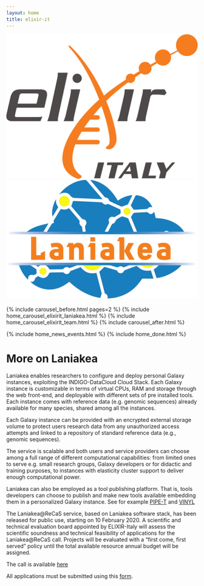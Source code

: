 ```yaml
---
layout: home
title: elixir-it
---
```


<div class="row eu-image-box">
	<a href="https://www.elixir-italy.org/" target="_blank">
		<img src="https://raw.githubusercontent.com/Laniakea-elixir-it/resources/master/logos/elixir_italy_white_background.png"  class="img-responsive eu-image center"/>
	</a>
        <a href="https://laniakea-elixir-it.github.io/" target="_blank">
                <img src="https://github.com/Laniakea-elixir-it/branding/raw/master/laniakea/laniakea_logo_def_mod.png"  class="img-responsive eu-image center"/>
        </a>
</div>

<br>

<div class="home">
  {% include carousel_before.html pages=2 %}
    {% include home_carousel_elixirit_laniakea.html %}
    {% include home_carousel_elixirit_team.html %}
  {% include carousel_after.html %}

  {% include home_news_events.html %}
  {% include home_done.html %}
</div>

# More on Laniakea

Laniakea enables researchers to configure and deploy personal Galaxy instances, exploiting the INDIGO-DataCloud Cloud Stack. Each Galaxy instance is customizable in terms of virtual CPUs, RAM and storage through the web front-end, and deployable with different sets of pre installed tools. Each instance comes with reference data (e.g. genomic sequences) already available for many species, shared among all the instances.

Each Galaxy instance can be provided with an encrypted external storage volume to protect users research data from any unauthorized access attempts and linked to a repository of standard reference data (e.g., genomic sequences).

The service is scalable and both users and service providers can choose among a full range of different computational capabilities: from limited ones to serve e.g. small research groups, Galaxy developers or for didactic and training purposes, to instances with elasticity cluster support to deliver enough computational power.

Laniakea can also be employed as a tool publishing platform. That is, tools developers can choose to publish and make new tools available embedding them in a personalized Galaxy instance. See for example <a href="http://igg.cloud.ba.infn.it/galaxy" target="_blank">PIPE-T</a> and <a href="http://beaconlab.it/vinyl" target="_blank">VINYL</a>

The Laniakea@ReCaS service, based on Laniakea software stack, has been released for public use, starting on 10 February 2020. A scientific and technical evaluation board appointed by ELIXIR-Italy will assess the scientific soundness and technical feasibility of applications for the Laniakea@ReCaS call. Projects will be evaluated with a “first come, first served” policy until the total available resource annual budget will be assigned.

The call is available <a href="https://drive.google.com/file/d/13xAslyusLwbAxyl3Yef58NgEYI5-BoKQ/view?usp=sharing" target="_blank">here</a>

All applications must be submitted using this <a href="https://docs.google.com/forms/d/1OLa5mcRC1xlbYbZHctQdz_LNUSsi8P2WNZtIpGhRMEk/edit?usp=sharing" target="_blank">form</a>.

